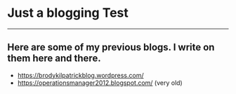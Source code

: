# Just a blogging Test
---
## Here are some of my previous blogs. I write on them here and there.
- https://brodykilpatrickblog.wordpress.com/
- https://operationsmanager2012.blogspot.com/ (very old)


